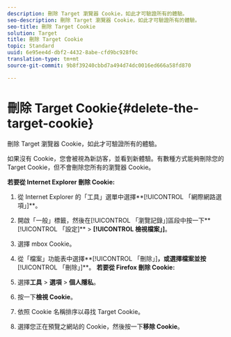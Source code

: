 ```yaml
---
description: 刪除 Target 瀏覽器 Cookie，如此才可驗證所有的體驗。
seo-description: 刪除 Target 瀏覽器 Cookie，如此才可驗證所有的體驗。
seo-title: 刪除 Target Cookie
solution: Target
title: 刪除 Target Cookie
topic: Standard
uuid: 6e95ee4d-dbf2-4432-8abe-cfd9bc928f0c
translation-type: tm+mt
source-git-commit: 9b8f39240cbbd7a494d74dc0016ed666a58fd870

---
```



# 刪除 Target Cookie{#delete-the-target-cookie}

刪除 Target 瀏覽器 Cookie，如此才可驗證所有的體驗。

如果沒有 Cookie，您會被視為新訪客，並看到新體驗。有數種方式能夠刪除您的 Target Cookie，但不會刪除您所有的瀏覽器 Cookie。

**若要從 Internet Explorer 刪除 Cookie:**

1. 從 Internet Explorer 的「工具」選單中選擇**[!UICONTROL 「網際網路選項」]**。
1. 開啟「一般」標籤，然後在[!UICONTROL 「瀏覽記錄」]區段中按一下**[!UICONTROL 「設定]** &gt; **[!UICONTROL 檢視檔案」]**。
1. 選擇 mbox Cookie。
1. 從「檔案」功能表中選擇**[!UICONTROL 「刪除」]**，或選擇檔案並按**[!UICONTROL 「刪除」]**。
   **若要從 Firefox 刪除 Cookie:**

1. 選擇**工具** &gt; **選項** &gt; **個人隱私**。

1. 按一下**檢視 Cookie**。
1. 依照 Cookie 名稱排序以尋找 Target Cookie。
1. 選擇您正在預覽之網站的 Cookie，然後按一下**移除 Cookie**。


